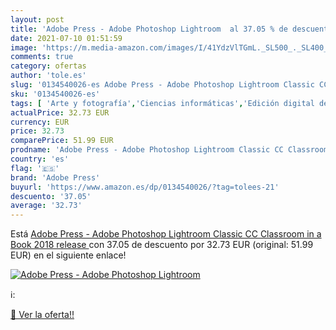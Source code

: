 ```yaml
---
layout: post
title: 'Adobe Press - Adobe Photoshop Lightroom  al 37.05 % de descuento'
date: 2021-07-10 01:51:59
image: 'https://m.media-amazon.com/images/I/41YdzVlTGmL._SL500_._SL400_.jpg'
comments: true
category: ofertas
author: 'tole.es'
slug: '0134540026-es Adobe Press - Adobe Photoshop Lightroom Classic CC...'
sku: '0134540026-es'
tags: [ 'Arte y fotografía','Ciencias informáticas','Edición digital de fotografía y vídeo','Equipo y técnicas de fotografía','Fotografía digital','Fotografía y vídeo','Gráficos y visualización informática','Informática, internet y medios digitales','Libros','Libros universitarios de ciencias informáticas','Libros universitarios y de estudios superiores','Medios digitales y diseño gráfico','adobe press', ]
actualPrice: 32.73 EUR
currency: EUR
price: 32.73
comparePrice: 51.99 EUR
prodname: 'Adobe Press - Adobe Photoshop Lightroom Classic CC Classroom in a Book  2018 release '
country: 'es'
flag: '🇪🇸'
brand: 'Adobe Press'
buyurl: 'https://www.amazon.es/dp/0134540026/?tag=tolees-21'
descuento: '37.05'
average: '32.73'
---
```


Está [Adobe Press - Adobe Photoshop Lightroom Classic CC Classroom in a Book  2018 release ](https://www.amazon.es/dp/0134540026/?tag=tolees-21) con 37.05 de descuento por 32.73 EUR (original: 51.99 EUR) en el siguiente enlace!

[![Adobe Press - Adobe Photoshop Lightroom ](https://m.media-amazon.com/images/I/41YdzVlTGmL._SL500_._SL400_.jpg)](https://www.amazon.es/dp/0134540026/?tag=tolees-21)

ℹ️:


[🛒 Ver la oferta!!](https://www.amazon.es/dp/0134540026/?tag=tolees-21)
